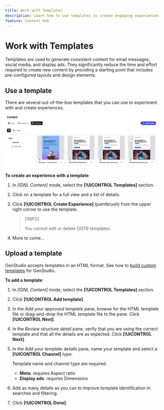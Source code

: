 ```yaml
---
title: Work with Templates
description: Learn how to use templates to create engaging experiences in GenStudio.
feature: Content Hub
---
```


# Work with Templates

Templates are used to generate consistent content for email messages, social media, and display ads. They significantly reduce the time and effort required to create new content by providing a starting point that includes pre-configured layouts and design elements.

## Use a template

There are several out-of-the-box templates that you can use to experiment with and create experiences.

![Content template list](../../assets/content-templates.png)

**To create an experience with a template**:

1. In _[!DNL Content]_ mode, select the **[!UICONTROL Templates]** section.

1. Click on a template for a full view and a list of details.

1. Click **[!UICONTROL Create Experience]** (paintbrush) from the upper right corner to use the template.

   >[!INFO]
   >
   >You cannot edit or delete OOTB templates.

1. More to come...

## Upload a template

GenStudio accepts templates in an HTML format. See how to [build custom templates](customize-template.md) for GenStudio.

**To add a template**:

1. In _[!DNL Content]_ mode, select the **[!UICONTROL Templates]** section.

1. Click **[!UICONTROL Add template]**.

1. In the _Add your approved template_ pane, browse for the HTML template file or drag-and-drop the HTML template file to the pane. Click **[!UICONTROL Next]**.

1. In the _Review structure detail_ pane, verify that you are using the correct template and that all the details are as expected. Click **[!UICONTROL Next]**.

1. In the _Add your template details_ pane, name your template and select a **[!UICONTROL Channel]** type.

   Template name and channel type are required.

   - **Meta**: requires Aspect ratio
   - **Display ads**: requires Dimensions

1. Add as many details as you can to improve template identification in searches and filtering.

1. Click **[!UICONTROL Done]**.
